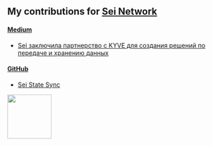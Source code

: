 ## My contributions for [Sei Network](https://www.seinetwork.io/)

#### [Medium](https://medium.com/@MikhailKupriya2)

* [Sei заключила партнерство с KYVE для создания решений по передаче и хранению данных](https://medium.com/@MikhailKupriya2/sei-has-partnered-with-kyve-to-enable-data-feed-and-storage-solutions-984afa311d61)

#### [GitHub](https://github.com/88Mikhail88)

* [Sei State Sync](https://github.com/88Mikhail88/My_Testnets/blob/main/Sei/Sei%20State%20Sync%20.md)

<img src="https://media.giphy.com/media/WEwplhsxRcHz6rRdUx/giphy.gif" width="100px"/>
